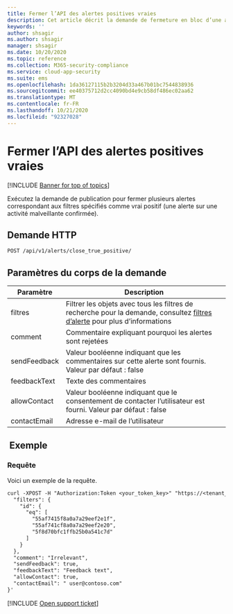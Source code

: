 ```yaml
---
title: Fermer l’API des alertes positives vraies
description: Cet article décrit la demande de fermeture en bloc d’une alerte en tant que vrai positif dans l’API des alertes de Cloud App Security.
keywords: ''
author: shsagir
ms.author: shsagir
manager: shsagir
ms.date: 10/20/2020
ms.topic: reference
ms.collection: M365-security-compliance
ms.service: cloud-app-security
ms.suite: ems
ms.openlocfilehash: 1da36127115b2b3204d33a467b01bc7544838936
ms.sourcegitcommit: ee40375712d2cc4090bd4e9cb58df486ec02aa62
ms.translationtype: MT
ms.contentlocale: fr-FR
ms.lasthandoff: 10/21/2020
ms.locfileid: "92327028"
---
```

# <a name="close-true-positive---alerts-api"></a>Fermer l’API des alertes positives vraies

[!INCLUDE [Banner for top of topics](includes/banner.md)]

Exécutez la demande de publication pour fermer plusieurs alertes correspondant aux filtres spécifiés comme vrai positif (une alerte sur une activité malveillante confirmée).

## <a name="http-request"></a>Demande HTTP

```rest
POST /api/v1/alerts/close_true_positive/
```

## <a name="request-body-parameters"></a>Paramètres du corps de la demande

| Paramètre | Description |
| --- | --- |
| filtres | Filtrer les objets avec tous les filtres de recherche pour la demande, consultez [filtres d’alerte](api-alerts.md#filters) pour plus d’informations |
| comment | Commentaire expliquant pourquoi les alertes sont rejetées |
| sendFeedback | Valeur booléenne indiquant que les commentaires sur cette alerte sont fournis. Valeur par défaut : false |
| feedbackText | Texte des commentaires |
| allowContact | Valeur booléenne indiquant que le consentement de contacter l’utilisateur est fourni. Valeur par défaut : false |
| contactEmail | Adresse e-mail de l’utilisateur |

## <a name="example"></a> Exemple

### <a name="request"></a>Requête

Voici un exemple de la requête.

```rest
curl -XPOST -H "Authorization:Token <your_token_key>" "https://<tenant_id>.<tenant_region>.contoso.com/api/v1/alerts/close_true_positive" -d '{
  "filters": {
    "id": {
      "eq": [
        "55af7415f8a0a7a29eef2e1f",
        "55af741cf8a0a7a29eef2e20",
        "5f8d70bfc1ffb25b0a541c7d"
      ]
    }
  },
  "comment": "Irrelevant",
  "sendFeedback": true,
  "feedbackText": "Feedback text",
  "allowContact": true,
  "contactEmail": " user@contoso.com"
}'
```

[!INCLUDE [Open support ticket](includes/support.md)]
